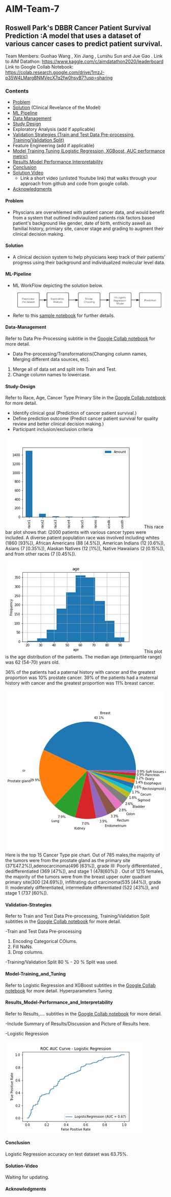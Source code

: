 # AIM-Team-7
## Roswell Park's DBBR Cancer Patient Survival Prediction :A model that uses a dataset of various cancer cases to predict patient survival.
Team Members: Guohao Wang , Xin Jiang , Lunshu Sun and Jue Gao .
Link to AIM Datathon: https://www.kaggle.com/c/aimdatathon2020/leaderboard <br>
Link to Google Collab Notebook: https://colab.research.google.com/drive/1mzJ-p35W4LMargBNMVecX7q2fw0hsyB7?usp=sharing
### Contents

* [Problem](#Problem)
* [Solution](#Solution) (Clinical Revelance of the Model)
* [ML Pipeline](#ML-Pipeline)
* [Data Management](#Data-Management)
* [Study Design](#Study-Design)
* Exploratory Analysis (add if applicable)
* [Validation Strategies (Train and Test Data Pre-processing, Training/Validation Split)](#Validation-Strategies)
* Feature Engineering (add if applicable)
* [Model Training,Tuning (Logistic Regression, XGBoost, AUC performance metric)](#Model-Training_and_Tuning)
* [Results,Model Performance,Interpretability](#Results_Model-Performance_and_Interpretability)
* [Conclusion](#Conclusion)
* [Solution Video](#Solution-Video)
  * Link a short video (unlisted Youtube link) that walks through your approach from github and code from google collab.
* [Acknowledgments](#acknowledgments)

#### Problem
- Physcians are overwhlemed with patient cancer data, and would benefit from a system that outlined indiviaulized patients risk factors based  patient's background like gender, date of birth, enthicity aswell as familial history, primiary site, cancer stage and grading to augment their clinical decision making. 

#### Solution
- A clinical decision system to help physicians keep track of their patients' progress using their background and individualized molecular level data.

#### ML-Pipeline
- ML WorkFlow depicting the solution below.![Image](https://github.com/Wang-Guohao/AIM-Team-7/blob/main/pipline.png)
- Refer to this [sample notebook](https://colab.research.google.com/drive/1mzJ-p35W4LMargBNMVecX7q2fw0hsyB7?usp=sharing) for further details.
#### Data-Management
Refer to Data Pre-Processing subtitle in the [Google Collab notebook](https://colab.research.google.com/drive/1mzJ-p35W4LMargBNMVecX7q2fw0hsyB7?usp=sharing) for more detail. 
- Data Pre-processing/Transformations(Changing column names, Merging different data sources, etc). 
1) Merge all of data set and split into Train and Test.
2) Change column names to lowercase. 
#### Study-Design
Refer to Race, Age, Cancer Type Primary Site in the [Google Collab notebook](https://colab.research.google.com/drive/1mzJ-p35W4LMargBNMVecX7q2fw0hsyB7?usp=sharing) for more detail. 
-   Identify clinical goal (Prediction of cancer patient survival.)
-   Define prediction outcome (Predict cancer patient survival for quality review and better clinical decision making.)
-   Participant inclusion/exclusion criteria 

![Image](https://github.com/Wang-Guohao/AIM-Team-7/blob/main/Race_Bar_Chart.png)
This race bar plot shows that:
(2000 patients with various cancer types were included. A diverse patient population race was involved including whites (1860 [93%]),  African Americans (88 [4.5%]), American Indians (12 [0.6%]), Asians (7 [0.35%]),  Alaskan Natives (12 [1%]), Native Hawaiians (2 [0.15%]), and from other races (7 [0.45%]).

![Image](https://github.com/Wang-Guohao/AIM-Team-7/blob/main/Age_Distribution.png)
This plot is the age distribution of the patients.
The median age (interquartile range) was 62 (54-70) years old.  

36% of the patients had a paternal history with cancer and the greatest proportion was 10% prostate cancer. 39% of the patients had a maternal history with cancer and the greatest proportion was 11% breast cancer. 

![Image](https://github.com/Wang-Guohao/AIM-Team-7/blob/main/Cancer_Type_Piechart.png)
Here is the top 15 Cancer Type pie chart.
Out of 785 males,the majority of the tumors were from the prostate gland as the primary site (371[47.2%]),adenocarcinoma(496 [63%]), grade III: Poorly differentiated , dedifferentiated (369 [47%]), and stage 1 (478[60%]) . 
Out of 1215 females, the majority of the tumors were from the breast upper outer quadrant primary site(300 [24.69%]), infiltrating duct carcinoma(535 [44%]), grade II: moderately differentiated, intermediate differentiated (522 [43%]), and stage 1 (737 [60%]).

#### Validation-Strategies 
Refer to Train and Test Data Pre-processing, Training/Validation Split subtitles in the [Google Collab notebook](https://colab.research.google.com/drive/1mzJ-p35W4LMargBNMVecX7q2fw0hsyB7?usp=sharing) for more detail. 

-Train and Test Data Pre-processing
1) Encoding Categorical COlums. 
2) Fill NaNs. 
3) Drop columns.

-Training/Validation Split
80 % - 20 %  Split was used.

#### Model-Training_and_Tuning
Refer to Logistic Regression and XGBoost subtitles in the [Google Collab notebook](https://colab.research.google.com/drive/1mzJ-p35W4LMargBNMVecX7q2fw0hsyB7?usp=sharing) for more detail. 
Hyperparameters
Tuning

#### Results_Model-Performance_and_Interpretability
Refer to Results,.... subtitles in the [Google Collab notebook](https://colab.research.google.com/drive/1mzJ-p35W4LMargBNMVecX7q2fw0hsyB7?usp=sharing) for more detail. 

-Include Summary of Results/Discussion and Picture of Results here.


-Logistic Regression

![Image](https://github.com/Wang-Guohao/AIM-Team-7/blob/main/Logistic_Regression_plot.png)


#### Conclusion

Logistic Regression accuracy on test dataset was 63.75%.

#### Solution-Video

Waiting for updating.


#### Acknowledgments

